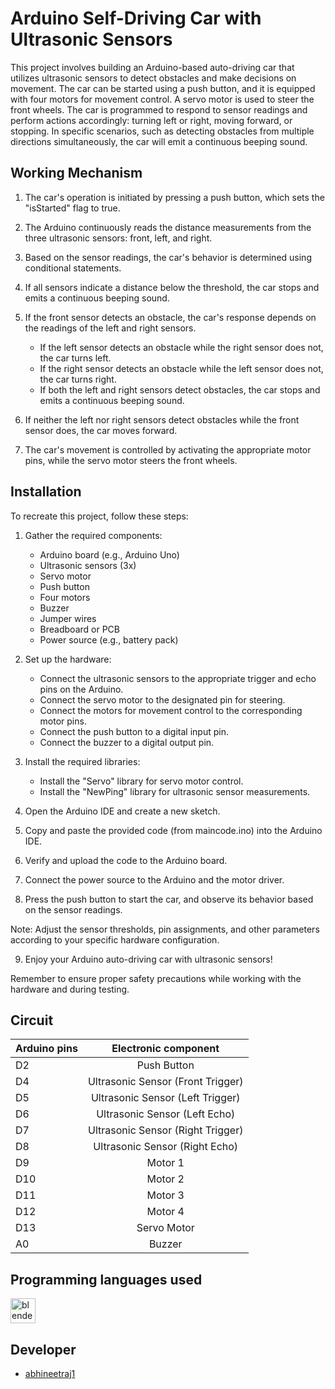 # Arduino Self-Driving Car with Ultrasonic Sensors

This project involves building an Arduino-based auto-driving car that utilizes ultrasonic sensors to detect obstacles and make decisions on movement. The car can be started using a push button, and it is equipped with four motors for movement control. A servo motor is used to steer the front wheels. The car is programmed to respond to sensor readings and perform actions accordingly: turning left or right, moving forward, or stopping. In specific scenarios, such as detecting obstacles from multiple directions simultaneously, the car will emit a continuous beeping sound.

## Working Mechanism

1. The car's operation is initiated by pressing a push button, which sets the "isStarted" flag to true.

2. The Arduino continuously reads the distance measurements from the three ultrasonic sensors: front, left, and right.

3. Based on the sensor readings, the car's behavior is determined using conditional statements.

4. If all sensors indicate a distance below the threshold, the car stops and emits a continuous beeping sound.

5. If the front sensor detects an obstacle, the car's response depends on the readings of the left and right sensors.
   - If the left sensor detects an obstacle while the right sensor does not, the car turns left.
   - If the right sensor detects an obstacle while the left sensor does not, the car turns right.
   - If both the left and right sensors detect obstacles, the car stops and emits a continuous beeping sound.

6. If neither the left nor right sensors detect obstacles while the front sensor does, the car moves forward.

7. The car's movement is controlled by activating the appropriate motor pins, while the servo motor steers the front wheels.

## Installation

To recreate this project, follow these steps:

1. Gather the required components:
   - Arduino board (e.g., Arduino Uno)
   - Ultrasonic sensors (3x)
   - Servo motor
   - Push button
   - Four motors
   - Buzzer
   - Jumper wires
   - Breadboard or PCB
   - Power source (e.g., battery pack)

2. Set up the hardware:
   - Connect the ultrasonic sensors to the appropriate trigger and echo pins on the Arduino.
   - Connect the servo motor to the designated pin for steering.
   - Connect the motors for movement control to the corresponding motor pins.
   - Connect the push button to a digital input pin.
   - Connect the buzzer to a digital output pin.

3. Install the required libraries:
   - Install the "Servo" library for servo motor control.
   - Install the "NewPing" library for ultrasonic sensor measurements.

4. Open the Arduino IDE and create a new sketch.

5. Copy and paste the provided code (from maincode.ino) into the Arduino IDE.

6. Verify and upload the code to the Arduino board.

7. Connect the power source to the Arduino and the motor driver.

8. Press the push button to start the car, and observe its behavior based on the sensor readings.

Note: Adjust the sensor thresholds, pin assignments, and other parameters according to your specific hardware configuration.

9. Enjoy your Arduino auto-driving car with ultrasonic sensors!

Remember to ensure proper safety precautions while working with the hardware and during testing.

## Circuit

|  Arduino pins  | Electronic component |
|----------------|:--------------------:|
| D2  |  Push Button  |
| D4  |  Ultrasonic Sensor (Front Trigger) |
| D5  |  Ultrasonic Sensor (Left Trigger) |
| D6  |  Ultrasonic Sensor (Left Echo) |
| D7  |  Ultrasonic Sensor (Right Trigger) |
| D8  |  Ultrasonic Sensor (Right Echo) |
| D9  |  Motor 1 |
| D10 |  Motor 2 |
| D11 |  Motor 3 |
| D12 |  Motor 4 |
| D13 |  Servo Motor |
| A0  |  Buzzer |


## Programming languages used
<a href="https://www.arduino.cc/" target="_blank" rel="noreferrer"> <img src="https://cdn.arduino.cc/header-footer/prod/assets/favicon-arduino/favicon.ico" alt="blender" width="40" height="40"/> </a>


## Developer
*  [abhineetraj1](http://github.com/abhineetraj1)
